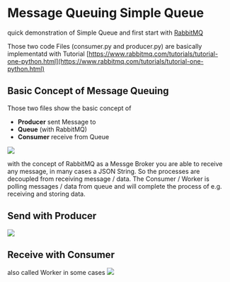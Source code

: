 # Message Queuing Simple Queue
quick demonstration of Simple Queue and first start with [RabbitMQ](https://www.rabbitmq.com)

Those two code Files (consumer.py and producer.py) are basically implementatd with Tutorial [https://www.rabbitmq.com/tutorials/tutorial-one-python.html](https://www.rabbitmq.com/tutorials/tutorial-one-python.html)

## Basic Concept of Message Queuing ##

Those two files show the basic concept of
- **Producer** sent Message to
- **Queue** (with RabbitMQ)
- **Consumer** receive from Queue


![](https://www.rabbitmq.com/img/tutorials/python-one-overall.png)

with the concept of RabbitMQ as a Messge Broker you are able to receive any message, in many cases a JSON String. So the processes are decoupled from receiving message / data. The Consumer / Worker is polling messages / data from queue and will complete the process of e.g. receiving and storing data.

## Send with Producer ##
![](https://www.rabbitmq.com/img/tutorials/sending.png)

## Receive with Consumer ##
also called Worker in some cases
![](https://www.rabbitmq.com/img/tutorials/receiving.png)